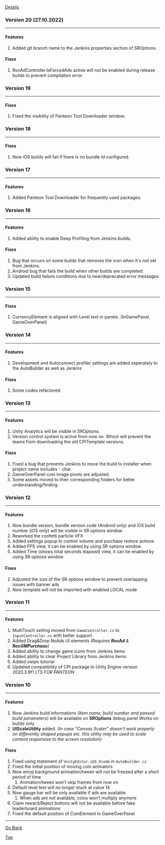 [Details](./README.md)

### Version 20 (27.10.2022)
---
#### Features
1. Added git branch name to the Jenkins properties section of SROptions.

#### Fixes
1. RocAdController.IsForcedAds active will not be enabled during release builds to prevent compilation error.


### Version 19
---
#### Fixes
1. Fixed the visibility of Panteon Tool Downloader window.


### Version 18
---
#### Fixes
1. Now iOS builds will fail if there is no bundle Id configured.


### Version 17
---
#### Features
1. Added Panteon Tool Downloader for frequently used packages.


### Version 16
---
#### Features
1. Added ability to enable Deep Profiling from Jenkins builds.

#### Fixes
1. Bug that occurs on some builds that removes the icon when it's not set from Jenkins.
2. Android bug that fails the build when other builds are completed.
3. Updated build failure conditions due to new/deprecated error messages.


### Version 15
---
#### Fixes
1. CurrencyElement is aligned with Level text in panels. (InGamePanel, GameOverPanel)



### Version 14
---
#### Features
1. Development and Autoconnect profiler settings are added seperately to the AutoBuilder as well as Jenkins

#### Fixes
1. Some codes refactored.



### Version 13
---
#### Features
1. Unity Analytics will be visible in SROptions.
2. Version control system is active from now on. Which will prevent the teams from downloading the old CPITemplate versions.

#### Fixes
1. Fixed a bug that prevents Jenkins to move the build to installer when project name includes `'` char.
2. GameOverPanel coin image pivots are adjusted.
3. Some assets moved to their corresponding folders for better understanding/finding.



### Version 12
---
#### Features
1. Now bundle version, bundle version code (Android only) and iOS build number (iOS only) will be visible in SR options window
2. Reworked the confetti particle VFX
3. Added settings popup to control volume and purchase restore actions
4. Added FPS view, it can be enabled by using SR options window
5. Added Time (shows total seconds elapsed) view, it can be enabled by using SR options window

#### Fixes
1. Adjusted the size of the SR options window to prevent overlapping issues with banner ads
2. Now template will not be imported with enabled LOCAL mode



### Version 11
----
#### Features
1. MultiTouch setting moved from `GameController.cs` to `InputController.cs` with better support
2. Added Drag&Drop NoAds UI elements *(Requires **RocAd** & **RocGMPurchase**)*
3. Added ability to change game icons from Jenkins items
4. Added ability to clear Project Library from Jenkins items
5. Added swipe tutorial
6. Updated compatibility of CPI package to Unity Engine version 2020.3.9f1 *LTS FOR PANTEON*



### Version 10
----
#### Features
1. Now Jenkins build informations *(Item name, build number and passed build parameters)* will be available on **SROptions** debug panel Works on builds only 
2. **UIScaleUtility** added. *(In case "Canvas Scaler" doesn't work properly on differently shaped popups etc. this utility may be used to scale content responsive to the screen resolution)*

#### Fixes
1. Fixed using statement of `UnityEditor.iOS.Xcode` in `AutoBuilder.cs`
2. Fixed the initial position of moving coin animators
3. Now emoji background animation/tween will not be freezed after a short period of time
	1. Animation/tween won't skip frames from now on
4. Default level text will no longer stuck at value 14
5. Now gauge bar will be only available if ads are available
	1. When ads are not available, coins won't multiply anymore
6. Claim reward/Reject buttons will not be available before fake leaderboard animations
7. Fixed the default position of CoinElement in GameOverPanel



----
<p><a href="javascript:history.back()">Go Back</a></p>






<p><a href="#top" class="btn" title="Go Top">Top</a></p>

